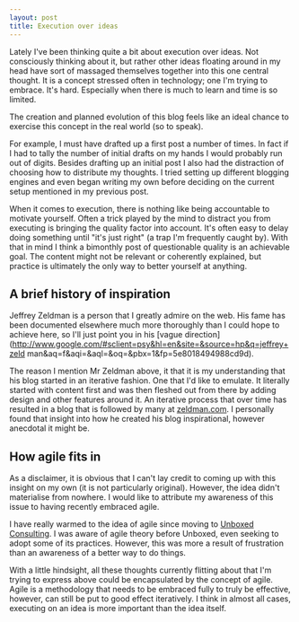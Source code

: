 ```yaml
---
layout: post
title: Execution over ideas
---
```


Lately I've been thinking quite a bit about execution over ideas. Not
consciously thinking about it, but rather other ideas floating around in my
head have sort of massaged themselves together into this one central thought.
It is a concept stressed often in technology; one I'm trying to embrace. It's
hard. Especially when there is much to learn and time is so limited.

The creation and planned evolution of this blog feels like an ideal chance to
exercise this concept in the real world (so to speak).

For example, I must have drafted up a first post a number of times. In fact if
I had to tally the number of initial drafts on my hands I would probably run
out of digits. Besides drafting up an initial post I also had the distraction
of choosing how to distribute my thoughts. I tried setting up different
blogging engines and even began writing my own before deciding on the current
setup mentioned in my previous post.

When it comes to execution, there is nothing like being accountable to motivate
yourself. Often a trick played by the mind to distract you from executing is
bringing the quality factor into account. It's often easy to delay doing
something until "it's just right" (a trap I'm frequently caught by). With that
in mind I think a bimonthly post of questionable quality is an achievable goal.
The content might not be relevant or coherently explained, but practice is
ultimately the only way to better yourself at anything.

## A brief history of inspiration ##
Jeffrey Zeldman is a person that I greatly admire on the web. His fame has been
documented elsewhere much more thoroughly than I could hope to achieve here, so
I'll just point you in his [vague
direction](http://www.google.com/#sclient=psy&hl=en&site=&source=hp&q=jeffrey+zeld
man&aq=f&aqi=&aql=&oq=&pbx=1&fp=5e8018494988cd9d).

The reason I mention Mr Zeldman above, it that it is my understanding that his
blog started in an iterative fashion. One that I'd like to emulate. It
literally started with content first and was then fleshed out from there by
adding design and other features around it. An iterative process that over time
has resulted in a blog that is followed by many at
[zeldman.com](http://www.zeldman.com). I personally found that insight into how
he created his blog inspirational, however anecdotal it might be.

## How agile fits in ##
As a disclaimer, it is obvious that I can't lay credit to coming up with this
insight on my own (it is not particularly original). However, the idea didn't
materialise from nowhere. I would like to attribute my awareness of this issue
to having recently embraced agile.

I have really warmed to the idea of agile since moving to [Unboxed
Consulting](http://www.unboxedconsulting.com). I was aware of agile theory
before Unboxed, even seeking to adopt some of its practices. However, this was
more a result of frustration than an awareness of a better way to do things.

With a little hindsight, all these thoughts currently flitting about that I'm
trying to express above could be encapsulated by the concept of agile. Agile is
a methodology that needs to be embraced fully to truly be effective, however,
can still be put to good effect iteratively. I think in almost all cases,
executing on an idea is more important than the idea itself. 
